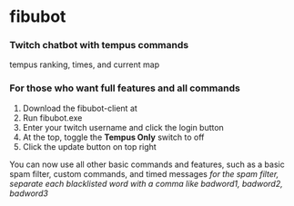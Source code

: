 # fibubot
### Twitch chatbot with tempus commands
tempus ranking, times, and current map


### For those who want full features and all commands
1. Download the fibubot-client at <link>
2. Run fibubot.exe
3. Enter your twitch username and click the login button
4. At the top, toggle the **Tempus Only** switch to off
5. Click the update button on top right

You can now use all other basic commands and features, such as a basic spam filter, custom commands, and timed messages
*for the spam filter, separate each blacklisted word with a comma like badword1, badword2, badword3*
